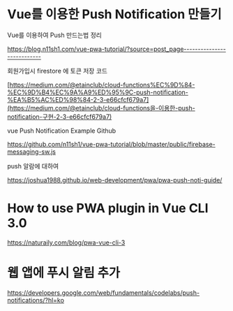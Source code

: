 # **Vue를 이용한 Push Notification 만들기**



Vue를 이용하여 Push 만드는법 정리

https://blog.n11sh1.com/vue-pwa-tutorial/?source=post_page---------------------------







회원가입시 firestore 에 토큰 저장 코드

[https://medium.com/@etainclub/cloud-functions%EC%9D%84-%EC%9D%B4%EC%9A%A9%ED%95%9C-push-notification-%EA%B5%AC%ED%98%84-2-3-e66cfcf679a7](https://medium.com/@etainclub/cloud-functions을-이용한-push-notification-구현-2-3-e66cfcf679a7)



vue Push Notification Example Github

https://github.com/n11sh1/vue-pwa-tutorial/blob/master/public/firebase-messaging-sw.js





push 알람에 대하여

https://joshua1988.github.io/web-development/pwa/pwa-push-noti-guide/



# How to use PWA plugin in Vue CLI 3.0



https://naturaily.com/blog/pwa-vue-cli-3





# 웹 앱에 푸시 알림 추가



https://developers.google.com/web/fundamentals/codelabs/push-notifications/?hl=ko



